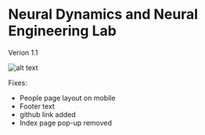 # Neural Dynamics and Neural Engineering Lab
Verion 1.1

![alt text](https://files.naresh1318.com/public/neural_dynamics_website/index.png "Index")

Fixes:
* People page layout on mobile
* Footer text
* github link added
* Index page pop-up removed
